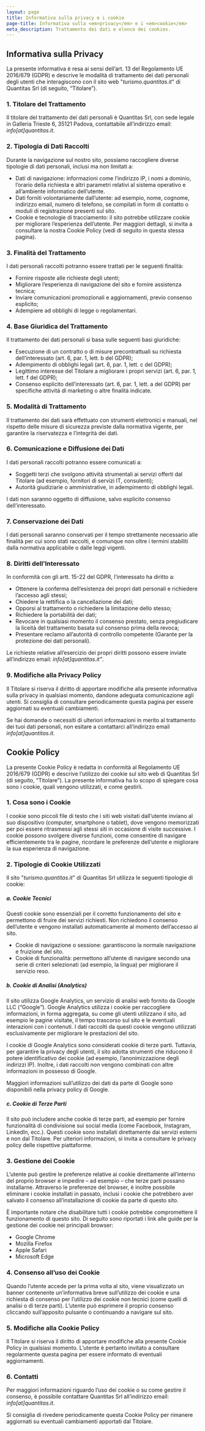 ```yaml
---
layout: page
title: Informativa sulla privacy e i cookie
page-title: Informativa sulla <em>privacy</em> e i <em>cookie</em>
meta_description: Trattamento dei dati e elenco dei cookies.
---
```



## Informativa sulla Privacy

La presente informativa è resa ai sensi dell’art. 13 del Regolamento UE 2016/679 (GDPR) e descrive le modalità di trattamento dei dati personali degli utenti che interagiscono con il sito web "*turismo.quantitas.it*" di Quantitas Srl (di seguito, “Titolare”).

### 1. Titolare del Trattamento

Il titolare del trattamento dei dati personali è Quantitas Srl, con sede legale in Galleria Trieste 6, 35121 Padova, contattabile all’indirizzo email: *info[at]quantitas.it*.

### 2. Tipologia di Dati Raccolti

Durante la navigazione sul nostro sito, possiamo raccogliere diverse tipologie di dati personali, inclusi ma non limitati a:

- Dati di navigazione: informazioni come l’indirizzo IP, i nomi a dominio, l’orario della richiesta e altri parametri relativi al sistema operativo e all’ambiente informatico dell’utente.
- Dati forniti volontariamente dall’utente: ad esempio, nome, cognome, indirizzo email, numero di telefono, se compilati in form di contatto o moduli di registrazione presenti sul sito.
- Cookie e tecnologie di tracciamento: il sito potrebbe utilizzare cookie per migliorare l’esperienza dell’utente. Per maggiori dettagli, si invita a consultare la nostra Cookie Policy (vedi di seguito in questa stessa pagina).

### 3. Finalità del Trattamento

I dati personali raccolti potranno essere trattati per le seguenti finalità:

- Fornire risposte alle richieste degli utenti;
- Migliorare l’esperienza di navigazione del sito e fornire assistenza tecnica;
- Inviare comunicazioni promozionali e aggiornamenti, previo consenso esplicito;
- Adempiere ad obblighi di legge o regolamentari.

### 4. Base Giuridica del Trattamento

Il trattamento dei dati personali si basa sulle seguenti basi giuridiche:

- Esecuzione di un contratto o di misure precontrattuali su richiesta dell’interessato (art. 6, par. 1, lett. b del GDPR);
- Adempimento di obblighi legali (art. 6, par. 1, lett. c del GDPR);
- Legittimo interesse del Titolare a migliorare i propri servizi (art. 6, par. 1, lett. f del GDPR);
- Consenso esplicito dell’interessato (art. 6, par. 1, lett. a del GDPR) per specifiche attività di marketing o altre finalità indicate.

### 5. Modalità di Trattamento

Il trattamento dei dati sarà effettuato con strumenti elettronici e manuali, nel rispetto delle misure di sicurezza previste dalla normativa vigente, per garantire la riservatezza e l’integrità dei dati.

### 6. Comunicazione e Diffusione dei Dati

I dati personali raccolti potranno essere comunicati a:

- Soggetti terzi che svolgono attività strumentali ai servizi offerti dal Titolare (ad esempio, fornitori di servizi IT, consulenti);
- Autorità giudiziarie o amministrative, in adempimento di obblighi legali.

I dati non saranno oggetto di diffusione, salvo esplicito consenso dell’interessato.

### 7. Conservazione dei Dati

I dati personali saranno conservati per il tempo strettamente necessario alle finalità per cui sono stati raccolti, e comunque non oltre i termini stabiliti dalla normativa applicabile o dalle leggi vigenti.

### 8. Diritti dell’Interessato

In conformità con gli artt. 15-22 del GDPR, l’interessato ha diritto a:

- Ottenere la conferma dell’esistenza dei propri dati personali e richiedere l’accesso agli stessi;
- Chiedere la rettifica o la cancellazione dei dati;
- Opporsi al trattamento o richiedere la limitazione dello stesso;
- Richiedere la portabilità dei dati;
- Revocare in qualsiasi momento il consenso prestato, senza pregiudicare la liceità del trattamento basata sul consenso prima della revoca;
- Presentare reclamo all’autorità di controllo competente (Garante per la protezione dei dati personali).

Le richieste relative all’esercizio dei propri diritti possono essere inviate all’indirizzo email: *info[at]quantitas.it"*.

### 9. Modifiche alla Privacy Policy

Il Titolare si riserva il diritto di apportare modifiche alla presente informativa sulla privacy in qualsiasi momento, dandone adeguata comunicazione agli utenti. Si consiglia di consultare periodicamente questa pagina per essere aggiornati su eventuali cambiamenti.

Se hai domande o necessiti di ulteriori informazioni in merito al trattamento dei tuoi dati personali, non esitare a contattarci all’indirizzo email *info[at]quantitas.it*.

## Cookie Policy

La presente Cookie Policy è redatta in conformità al Regolamento UE 2016/679 (GDPR) e descrive l’utilizzo dei cookie sul sito web di Quantitas Srl (di seguito, “Titolare”). La presente informativa ha lo scopo di spiegare cosa sono i cookie, quali vengono utilizzati, e come gestirli.

### 1. Cosa sono i Cookie

I cookie sono piccoli file di testo che i siti web visitati dall’utente inviano al suo dispositivo (computer, smartphone o tablet), dove vengono memorizzati per poi essere ritrasmessi agli stessi siti in occasione di visite successive. I cookie possono svolgere diverse funzioni, come consentire di navigare efficientemente tra le pagine, ricordare le preferenze dell’utente e migliorare la sua esperienza di navigazione.

### 2. Tipologie di Cookie Utilizzati

Il sito "*turismo.quantitas.it*" di Quantitas Srl utilizza le seguenti tipologie di cookie:

##### a. Cookie Tecnici

Questi cookie sono essenziali per il corretto funzionamento del sito e permettono di fruire dei servizi richiesti. Non richiedono il consenso dell’utente e vengono installati automaticamente al momento dell’accesso al sito.

- Cookie di navigazione o sessione: garantiscono la normale navigazione e fruizione del sito.
- Cookie di funzionalità: permettono all’utente di navigare secondo una serie di criteri selezionati (ad esempio, la lingua) per migliorare il servizio reso.

##### b. Cookie di Analisi (Analytics)

Il sito utilizza Google Analytics, un servizio di analisi web fornito da Google LLC (“Google”). Google Analytics utilizza i cookie per raccogliere informazioni, in forma aggregata, su come gli utenti utilizzano il sito, ad esempio le pagine visitate, il tempo trascorso sul sito e le eventuali interazioni con i contenuti. I dati raccolti da questi cookie vengono utilizzati esclusivamente per migliorare le prestazioni del sito.

I cookie di Google Analytics sono considerati cookie di terze parti. Tuttavia, per garantire la privacy degli utenti, il sito adotta strumenti che riducono il potere identificativo dei cookie (ad esempio, l’anonimizzazione degli indirizzi IP). Inoltre, i dati raccolti non vengono combinati con altre informazioni in possesso di Google.

Maggiori informazioni sull’utilizzo dei dati da parte di Google sono disponibili nella privacy policy di Google.

##### c. Cookie di Terze Parti

Il sito può includere anche cookie di terze parti, ad esempio per fornire funzionalità di condivisione sui social media (come Facebook, Instagram, LinkedIn, ecc.). Questi cookie sono installati direttamente dai servizi esterni e non dal Titolare. Per ulteriori informazioni, si invita a consultare le privacy policy delle rispettive piattaforme.

### 3. Gestione dei Cookie

L’utente può gestire le preferenze relative ai cookie direttamente all’interno del proprio browser e impedire – ad esempio – che terze parti possano installarne. Attraverso le preferenze del browser, è inoltre possibile eliminare i cookie installati in passato, inclusi i cookie che potrebbero aver salvato il consenso all’installazione di cookie da parte di questo sito.

È importante notare che disabilitare tutti i cookie potrebbe compromettere il funzionamento di questo sito. Di seguito sono riportati i link alle guide per la gestione dei cookie nei principali browser:

- Google Chrome
- Mozilla Firefox
- Apple Safari
- Microsoft Edge

### 4. Consenso all’uso dei Cookie

Quando l’utente accede per la prima volta al sito, viene visualizzato un banner contenente un’informativa breve sull’utilizzo dei cookie e una richiesta di consenso per l’utilizzo dei cookie non tecnici (come quelli di analisi o di terze parti). L’utente può esprimere il proprio consenso cliccando sull’apposito pulsante o continuando a navigare sul sito.

### 5. Modifiche alla Cookie Policy

Il Titolare si riserva il diritto di apportare modifiche alla presente Cookie Policy in qualsiasi momento. L’utente è pertanto invitato a consultare regolarmente questa pagina per essere informato di eventuali aggiornamenti.

### 6. Contatti

Per maggiori informazioni riguardo l’uso dei cookie o su come gestire il consenso, è possibile contattare Quantitas Srl all’indirizzo email: *info[at]quantitas.it*.

Si consiglia di rivedere periodicamente questa Cookie Policy per rimanere aggiornati su eventuali cambiamenti apportati dal Titolare.

